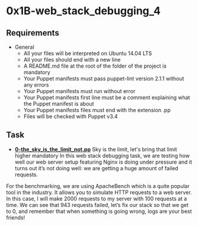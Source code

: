 # 0x1B-web_stack_debugging_4

## Requirements
* General
	- All your files will be interpreted on Ubuntu 14.04 LTS
	- All your files should end with a new line
	- A README.md file at the root of the folder of the project is mandatory
	- Your Puppet manifests must pass puppet-lint version 2.1.1 without any errors
	- Your Puppet manifests must run without error
	- Your Puppet manifests first line must be a comment explaining what the Puppet manifest is about
	- Your Puppet manifests files must end with the extension .pp
	- Files will be checked with Puppet v3.4

## Task
- [**0-the_sky_is_the_limit_not.pp**](0-the_sky_is_the_limit_not.pp)
Sky is the limit, let's bring that limit higher
mandatory
In this web stack debugging task, we are testing how well our web server setup featuring Nginx is doing under pressure and it turns out it’s not doing well: we are getting a huge amount of failed requests.

For the benchmarking, we are using ApacheBench which is a quite popular tool in the industry. It allows you to simulate HTTP requests to a web server. In this case, I will make 2000 requests to my server with 100 requests at a time. We can see that 943 requests failed, let’s fix our stack so that we get to 0, and remember that when something is going wrong, logs are your best friends!
